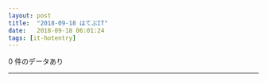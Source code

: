 ```yaml
---
layout: post
title:  "2018-09-18 はてぶIT"
date:   2018-09-18 06:01:24
tags: [it-hotentry]
---
```

0 件のデータあり

<hr>

